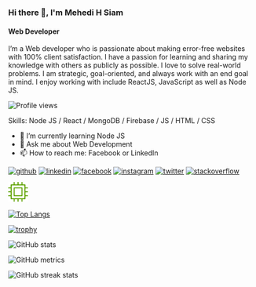 <!-- ![Web Developer](https://scontent.fdac8-1.fna.fbcdn.net/v/t1.6435-9/165002402_2941517186167789_152385527892614165_n.jpg?_nc_cat=100&ccb=1-5&_nc_sid=174925&_nc_eui2=AeGWnpwRsGA99dENm38qkPfAS6nG7lzENElLqcbuXMQ0SW3ep-3Re6xyqtCy9i8ClBn7J6N9sO0eZpTmFQSDYzfd&_nc_ohc=qeE0pWsE3p8AX88CJ2Z&_nc_ht=scontent.fdac8-1.fna&oh=21361f0d2dbcacc8836a4aa0549203f2&oe=61C385C7) -->

### Hi there 👋, I'm Mehedi H Siam
#### Web Developer


I’m a Web developer who is passionate about making error-free websites with 100% client satisfaction. I have a passion for learning and sharing my knowledge with others as publicly as possible. I love to solve real-world problems. I am strategic, goal-oriented, and always work with an end goal in mind. I enjoy working with include ReactJS, JavaScript as well as Node JS.

![Profile views](https://gpvc.arturio.dev/mehedihsiam)

Skills: Node JS / React / MongoDB / Firebase / JS / HTML / CSS

- 🌱 I’m currently learning Node JS 
- 💬 Ask me about Web Development 
- 📫 How to reach me: Facebook or LinkedIn 


[<img src='https://cdn.jsdelivr.net/npm/simple-icons@3.0.1/icons/github.svg' alt='github' height='40'>](https://github.com/mehedihsiam)  [<img src='https://cdn.jsdelivr.net/npm/simple-icons@3.0.1/icons/linkedin.svg' alt='linkedin' height='40'>](https://www.linkedin.com/in/mehedihsiam/)  [<img src='https://cdn.jsdelivr.net/npm/simple-icons@3.0.1/icons/facebook.svg' alt='facebook' height='40'>](https://www.facebook.com/mehedihsiam537)  [<img src='https://cdn.jsdelivr.net/npm/simple-icons@3.0.1/icons/instagram.svg' alt='instagram' height='40'>](https://www.instagram.com/mehedihsiam/)  [<img src='https://cdn.jsdelivr.net/npm/simple-icons@3.0.1/icons/twitter.svg' alt='twitter' height='40'>](https://twitter.com/mehedihsiam)  [<img src='https://cdn.jsdelivr.net/npm/simple-icons@3.0.1/icons/stackoverflow.svg' alt='stackoverflow' height='40'>](https://stackoverflow.com/users/16839227)  

<a href='https://docs.github.com/en/developers'><img src='https://raw.githubusercontent.com/acervenky/animated-github-badges/master/assets/devbadge.gif' width='40' height='40'></a> 


[![Top Langs](https://github-readme-stats.vercel.app/api/top-langs/?username=anuraghazra&layout=compact)](https://github.com/anuraghazra/github-readme-stats)

[![trophy](https://github-profile-trophy.vercel.app/?username=mehedihsiam)](https://github.com/ryo-ma/github-profile-trophy)




![GitHub stats](https://github-readme-stats.vercel.app/api?username=mehedihsiam&show_icons=true)  

![GitHub metrics](https://metrics.lecoq.io/mehedihsiam)  

![GitHub streak stats](https://github-readme-streak-stats.herokuapp.com/?user=mehedihsiam)  

  
